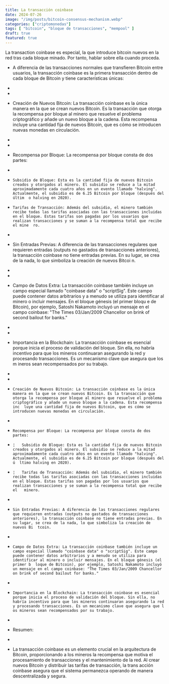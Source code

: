 ```yaml
---
title: La transacción coinbase
date: 2024-07-26
image: "/img/posts/bitcoin-consensus-mechanism.webp"
categories: ["criptomonedas"]
tags: [ "bitcoin", "bloque de transacciones", "mempool" ]
draft: true
featured: true
---
```



La transaction coinbase es especial, la que introduce bitcoin nuevos en la red tras cada bloque minado. Por tanto, hablar sobre ella cuando proceda.


+ A diferencia de las transacciones normales que transfieren Bitcoin entre usuarios, la transacción coinbase es la primera transacción dentro de cada bloque de Bitcoin y tiene características únicas:
+ 
+ 
+ Creación de Nuevos Bitcoin: La transacción coinbase es la única manera en la que se crean nuevos Bitcoin. Es la transacción que otorga la recompensa por bloque al minero que resuelve el problema criptográfico y añade un nuevo bloque a la cadena. Esta recompensa incluye   una cantidad fija de nuevos Bitcoin, que es cómo se introducen nuevas monedas en circulación.
+ 
+ 
+ Recompensa por Bloque: La recompensa por bloque consta de dos partes:
+ 
+     Subsidio de Bloque: Esta es la cantidad fija de nuevos Bitcoin creados y otorgados al minero. El subsidio se reduce a la mitad aproximadamente cada cuatro años en un evento llamado "halving". Actualmente, el subsidio es de 6.25 Bitcoin por bloque (después del últim  o halving en 2020). 
+     Tarifas de Transacción: Además del subsidio, el minero también recibe todas las tarifas asociadas con las transacciones incluidas en el bloque. Estas tarifas son pagadas por los usuarios que realizan transacciones y se suman a la recompensa total que recibe el mine  ro.
+ 
+ Sin Entradas Previas: A diferencia de las transacciones regulares que requieren entradas (outputs no gastados de transacciones anteriores), la transacción coinbase no tiene entradas previas. En su lugar, se crea de la nada, lo que simboliza la creación de nuevos Bitcoi  n.
+ 
+ 
+ Campo de Datos Extra: La transacción coinbase también incluye un campo especial llamado "coinbase data" o "scriptSig". Este campo puede contener datos arbitrarios y a menudo se utiliza para identificar al minero o incluir mensajes. En el bloque génesis (el primer bloqu  e de Bitcoin), por ejemplo, Satoshi Nakamoto incluyó un mensaje en el campo coinbase: "The Times 03/Jan/2009 Chancellor on brink of second bailout for banks."
+ 
+ 
+ Importancia en la Blockchain: La transacción coinbase es esencial porque inicia el proceso de validación del bloque. Sin ella, no habría incentivo para que los mineros continuaran asegurando la red y procesando transacciones. Es un mecanismo clave que asegura que los m  ineros sean recompensados por su trabajo.
+ 



+ 
+     Creación de Nuevos Bitcoin: La transacción coinbase es la única manera en la que se crean nuevos Bitcoin. Es la transacción que otorga la recompensa por bloque al minero que resuelve el problema criptográfico y añade un nuevo bloque a la cadena. Esta recompensa inc  luye una cantidad fija de nuevos Bitcoin, que es cómo se introducen nuevas monedas en circulación.
+ 
+     Recompensa por Bloque: La recompensa por bloque consta de dos partes:
+     ¦   Subsidio de Bloque: Esta es la cantidad fija de nuevos Bitcoin creados y otorgados al minero. El subsidio se reduce a la mitad aproximadamente cada cuatro años en un evento llamado "halving". Actualmente, el subsidio es de 6.25 Bitcoin por bloque (después del ú  ltimo halving en 2020).
+     ¦   Tarifas de Transacción: Además del subsidio, el minero también recibe todas las tarifas asociadas con las transacciones incluidas en el bloque. Estas tarifas son pagadas por los usuarios que realizan transacciones y se suman a la recompensa total que recibe el   minero. 
+ 
+     Sin Entradas Previas: A diferencia de las transacciones regulares que requieren entradas (outputs no gastados de transacciones anteriores), la transacción coinbase no tiene entradas previas. En su lugar, se crea de la nada, lo que simboliza la creación de nuevos Bi  tcoin.
+ 
+     Campo de Datos Extra: La transacción coinbase también incluye un campo especial llamado "coinbase data" o "scriptSig". Este campo puede contener datos arbitrarios y a menudo se utiliza para identificar al minero o incluir mensajes. En el bloque génesis (el primer b  loque de Bitcoin), por ejemplo, Satoshi Nakamoto incluyó un mensaje en el campo coinbase: "The Times 03/Jan/2009 Chancellor on brink of second bailout for banks." 
+ 
+     Importancia en la Blockchain: La transacción coinbase es esencial porque inicia el proceso de validación del bloque. Sin ella, no habría incentivo para que los mineros continuaran asegurando la red y procesando transacciones. Es un mecanismo clave que asegura que l  os mineros sean recompensados por su trabajo.
+ 
+ Resumen:
+ 
+ La transacción coinbase es un elemento crucial en la arquitectura de Bitcoin, proporcionando a los mineros la recompensa que motiva el procesamiento de transacciones y el mantenimiento de la red. Al crear nuevos Bitcoin y distribuir las tarifas de transacción, la trans  acción coinbase asegura que el sistema permanezca operando de manera descentralizada y segura. 



